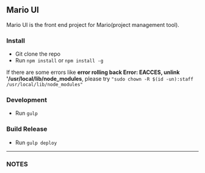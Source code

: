 ## Mario UI

Mario UI is the front end project for Mario(project management tool).

### Install

* Git clone the repo
* Run `npm install` or `npm install -g`

If there are some errors like **error rolling back Error: EACCES, unlink '/usr/local/lib/node_modules**, please try `"sudo chown -R $(id -un):staff /usr/local/lib/node_modules"`

### Development

* Run `gulp`

### Build Release

* Run `gulp deploy`

----

### NOTES

